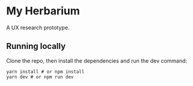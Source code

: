 # My Herbarium

A UX research prototype.

## Running locally

Clone the repo, then install the dependencies and run the dev command:

```shell
yarn install # or npm install
yarn dev # or npm run dev
```
